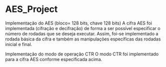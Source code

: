 # AES_Project
Implementação do AES (bloco= 128 bits, chave 128 bits)
A cifra AES foi implementada (cifração e decifração) de forma a ser possível especificar o
número de rodadas que se deseja executar. Assim, foi-se implementado a rodada básica da cifra
e também as manipulações específicas das rodadas inicial e final.

Implementação do modo de operação CTR
O modo CTR foi implementado para a cifra AES conforme especificada acima.
